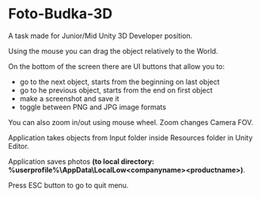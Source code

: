 # Foto-Budka-3D
A task made for Junior/Mid Unity 3D Developer position.

Using the mouse you can drag the object relatively to the World.

On the bottom of the screen there are UI buttons that allow you to:
- go to the next object, starts from the beginning on last object
- go to he previous object, starts from the end on first object
- make a screenshot and save it
- toggle between PNG and JPG image formats

You can also zoom in/out using mouse wheel. Zoom changes Camera FOV.

Application takes objects from Input folder inside Resources folder in Unity Editor.

Application saves photos **(to local directory: %userprofile%\AppData\LocalLow\<companyname>\<productname>)**.

Press ESC button to go to quit menu.
